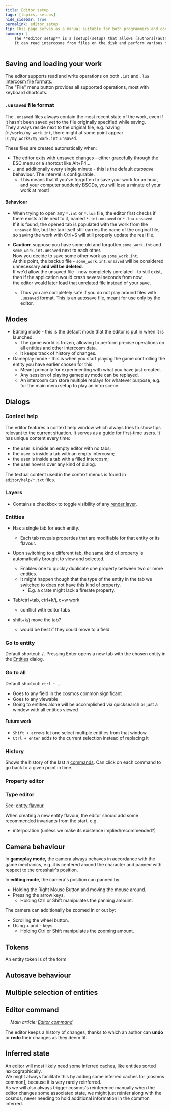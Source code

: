 ```yaml
---
title: Editor setup
tags: [topics, setups] 
hide_sidebar: true
permalink: editor_setup
tip: This page serves as a manual suitable for both programmers and content designers.
summary: |
    The **editor setup** is a [setup](setup) that allows [authors](author) to work with [intercosm](intercosm) objects.  
    It can read intercosms from files on the disk and perform various operations on them, like create new entities or record and replay simulations.  
---
```


## Saving and loading your work

The editor supports read and write operations on both ``.int`` and ``.lua`` [intercosm file formats](intercosm#file-formats).  
The "File" menu button provides all supported operations, most with keyboard shortcuts.

### ``.unsaved`` file format

The ``.unsaved`` files always contain the most recent state of the work, even if it hasn't been saved yet to the file originally specified while saving.  
They always reside next to the original file, e.g. having ``D:/works/my_work.int``, there might at some point appear ``D:/my_works/my_work.int.unsaved``.  

These files are created automatically when:
- The editor exits with unsaved changes - either gracefully through the ESC menu or a shortcut like Alt+F4...
- ...and additionally every single minute - this is the default *autosave* behaviour. The interval is configurable.
	- This means that if you've forgotten to save your work for an hour, and your computer suddenly BSODs, you will lose a minute of your work at most!

#### Behaviour

- When trying to open any ``*.int`` or ``*.lua`` file, the editor first checks if there exists a file next to it, named ``*.int.unsaved`` or ``*.lua.unsaved``.  
If it is found, the opened tab is populated with the work from the ``.unsaved`` file, but the tab itself still carries the name of the original file, so saving the work with Ctrl+S will still properly update the real file. 

- **Caution:** suppose you have some old and forgotten ``some_work.int`` and ``some_work.int.unsaved`` next to each other.  
Now you decide to save some other work as ``some_work.int``.  
At this point, the backup file - ``some_work.int.unsaved`` will be considered unnecessary **and will be deleted**.  
If we'd allow the unsaved file - now completely unrelated - to still exist, then if the application would crash several seconds from now,  
the editor would later load that unrelated file instead of your save.
	- Thus you are completely safe if you do not play around files with ``.unsaved`` format. This is an autosave file, meant for use only by the editor.

## Modes

- Editing mode - this is the default mode that the editor is put in when it is launched. 
	- The game world is frozen, allowing to perform precise operations on all entities and other intercosm data.
	- It keeps track of history of changes.
- Gameplay mode - this is when you start playing the game controlling the entity you have earlier chosen for this.
	- Meant primarily for experimenting with what you have just created.
	- Any session of playing gameplay mode can be replayed.
	- An intercosm can store multiple replays for whatever purpose, e.g. for the main menu setup to play an intro scene.

## Dialogs

### Context help

The editor features a context help window which always tries to show tips relevant to the current situation.
It serves as a guide for first-time users. It has unique content every time:

- the user is inside an empty editor with no tabs;
- the user is inside a tab with an empty intercosm;
- the user is inside a tab with a filled intercosm;
- the user hovers over any kind of dialog.

The textual content used in the context menus is found in ``editor/help/*.txt`` files.

### Layers

- Contains a checkbox to toggle visibility of any [render layer](render_layer). 

### Entities
- Has a single tab for each entity.
	- Each tab reveals properties that are modifiable for that entity or its flavour.
- Upon switching to a different tab, the same kind of property is automatically brought to view and selected.
	- Enables one to quickly duplicate one property between two or more entities.
	- It might happen though that the type of the entity in the tab we switched to does not have this kind of property.
		- E.g. a crate might lack a firerate property.

- Tab/ctrl+tab, ctrl+k/j, c+w work
	- conflict with editor tabs

- shift+k/j move the tab?
	- would be best if they could move to a field

### Go to entity

Default shortcut: ``/``.
Pressing Enter opens a new tab with the chosen entity in the [Entities](#Entities) dialog.

### Go to all

Default shortcut: ``ctrl + ,``.
- Goes to any field in the cosmos common significant
- Goes to any viewable
- Going to entities alone will be accomplished via quicksearch or just a window with all entities viewed

#### Future work

- ``Shift + arrows`` let one select multiple entities from that window
- ``Ctrl + enter`` adds to the current selection instead of replacing it

### History

Shows the history of the last *n* [commands](editor_command).
Can click on each command to go back to a given point in time.

### Property editor

### Type editor

See: [entity flavour](entity_flavour).

When creating a new entity flavour, the editor should add some recommended invariants from the start, e.g.
- interpolation (unless we make its existence implied/recommended?)

## Camera behaviour

In **gameplay mode**, the camera always behaves in accordance with the game mechanics,
e.g. it is centered around the character and panned with respect to the crosshair's position.

In **editing mode**, the camera's position can panned by:

- Holding the Right Mouse Button and moving the mouse around.
- Pressing the arrow keys.
	- Holding Ctrl or Shift manipulates the panning amount. 

The camera can additionally be zoomed in or out by:
- Scrolling the wheel button.
- Using + and - keys.
	- Holding Ctrl or Shift manipulates the zooming amount.

## Tokens

An entity token is of the form

## Autosave behaviour
## Multiple selection of entities

## Editor command

&nbsp;&nbsp;&nbsp;&nbsp;*Main article: [Editor command](editor_command)*

The editor keeps a history of changes, thanks to which an author can **undo** or **redo** their changes as they deem fit.

## Inferred state

An editor will most likely need some inferred caches, like entities sorted lexicographically.  
We might always facilitate this by adding some inferred caches for [cosmos common], because it is very rarely reinferred.  
As we will also always trigger cosmos's reinference manually when the editor changes some associated state, we might just reinfer along with the cosmos, never needing to hold additional information in the common inferred.  
 
